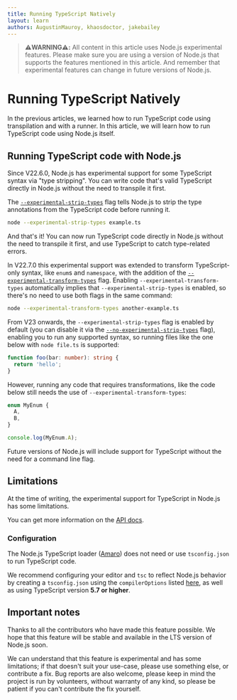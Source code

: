 ```yaml
---
title: Running TypeScript Natively
layout: learn
authors: AugustinMauroy, khaosdoctor, jakebailey
---
```


> **⚠️WARNING⚠️:** All content in this article uses Node.js experimental features. Please make sure you are using a version of Node.js that supports the features mentioned in this article. And remember that experimental features can change in future versions of Node.js.

# Running TypeScript Natively

In the previous articles, we learned how to run TypeScript code using transpilation and with a runner. In this article, we will learn how to run TypeScript code using Node.js itself.

## Running TypeScript code with Node.js

Since V22.6.0, Node.js has experimental support for some TypeScript syntax via "type stripping". You can write code that's valid TypeScript directly in Node.js without the need to transpile it first.

The [`--experimental-strip-types`](https://nodejs.org/docs/latest-v22.x/api/cli.html#--experimental-strip-types) flag tells Node.js to strip the type annotations from the TypeScript code before running it.

```bash
node --experimental-strip-types example.ts
```

And that's it! You can now run TypeScript code directly in Node.js without the need to transpile it first, and use TypeScript to catch type-related errors.

In V22.7.0 this experimental support was extended to transform TypeScript-only syntax, like `enum`s and `namespace`, with the addition of the [`--experimental-transform-types`](https://nodejs.org/docs/latest-v23.x/api/cli.html#--experimental-transform-types) flag. Enabling `--experimental-transform-types` automatically implies that `--experimental-strip-types` is enabled, so there's no need to use both flags in the same command:

```bash
node --experimental-transform-types another-example.ts
```

From V23 onwards, the `--experimental-strip-types` flag is enabled by default (you can disable it via the [`--no-experimental-strip-types`](https://nodejs.org/docs/latest-v23.x/api/cli.html#--no-experimental-strip-types) flag), enabling you to run any supported syntax, so running files like the one below with `node file.ts` is supported:

```ts
function foo(bar: number): string {
  return 'hello';
}
```

However, running any code that requires transformations, like the code below still needs the use of `--experimental-transform-types`:

```ts
enum MyEnum {
  A,
  B,
}

console.log(MyEnum.A);
```

Future versions of Node.js will include support for TypeScript without the need for a command line flag.

## Limitations

At the time of writing, the experimental support for TypeScript in Node.js has some limitations.

You can get more information on the [API docs](https://nodejs.org/docs/latest-v23.x/api/typescript.html#typescript-features).

### Configuration

The Node.js TypeScript loader ([Amaro](https://github.com/nodejs/amaro)) does not need or use `tsconfig.json` to run TypeScript code.

We recommend configuring your editor and `tsc` to reflect Node.js behavior by creating a `tsconfig.json` using the `compilerOptions` listed [here](https://nodejs.org/api/typescript.html#type-stripping), as well as using TypeScript version **5.7 or higher**.

## Important notes

Thanks to all the contributors who have made this feature possible. We hope that this feature will be stable and available in the LTS version of Node.js soon.

We can understand that this feature is experimental and has some limitations; if that doesn't suit your use-case, please use something else, or contribute a fix. Bug reports are also welcome, please keep in mind the project is run by volunteers, without warranty of any kind, so please be patient if you can't contribute the fix yourself.
